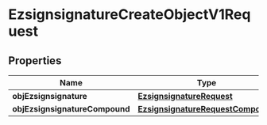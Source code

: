 

# EzsignsignatureCreateObjectV1Request

## Properties

Name | Type | Description | Notes
------------ | ------------- | ------------- | -------------
**objEzsignsignature** | [**EzsignsignatureRequest**](EzsignsignatureRequest.md) |  |  [optional]
**objEzsignsignatureCompound** | [**EzsignsignatureRequestCompound**](EzsignsignatureRequestCompound.md) |  |  [optional]




